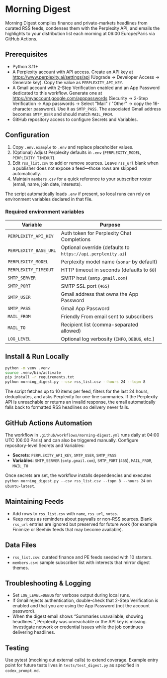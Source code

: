 # Morning Digest

Morning Digest compiles finance and private-markets headlines from curated RSS feeds, condenses them with the Perplexity API, and emails the highlights to your distribution list each morning at 06:00 Europe/Paris via GitHub Actions.

## Prerequisites
- Python 3.11+
- A Perplexity account with API access. Create an API key at <https://www.perplexity.ai/settings/api> (Upgrade → Developer Access → Generate key). Copy the value as `PERPLEXITY_API_KEY`.
- A Gmail account with 2-Step Verification enabled and an App Password dedicated to this workflow. Generate one at <https://myaccount.google.com/apppasswords> (Security → 2-Step Verification → App passwords → Select "Mail" / "Other" → copy the 16-character password). Use it as `SMTP_PASS`. The associated Gmail address becomes `SMTP_USER` and should match `MAIL_FROM`.
- GitHub repository access to configure Secrets and Variables.

## Configuration
1. Copy `.env.example` to `.env` and replace placeholder values.
2. (Optional) Adjust Perplexity defaults in `.env` (`PERPLEXITY_MODEL`, `PERPLEXITY_TIMEOUT`).
3. Edit `rss_list.csv` to add or remove sources. Leave `rss_url` blank when a publisher does not expose a feed—those rows are skipped automatically.
4. Maintain `members.csv` for a quick reference to your subscriber roster (email, name, join date, interests).

The script automatically loads `.env` if present, so local runs can rely on environment variables declared in that file.

### Required environment variables
| Variable | Purpose |
| --- | --- |
| `PERPLEXITY_API_KEY` | Auth token for Perplexity Chat Completions |
| `PERPLEXITY_BASE_URL` | Optional override (defaults to `https://api.perplexity.ai`) |
| `PERPLEXITY_MODEL` | Perplexity model name (`sonar` by default) |
| `PERPLEXITY_TIMEOUT` | HTTP timeout in seconds (defaults to `60`) |
| `SMTP_SERVER` | SMTP host (`smtp.gmail.com`) |
| `SMTP_PORT` | SMTP SSL port (`465`) |
| `SMTP_USER` | Gmail address that owns the App Password |
| `SMTP_PASS` | Gmail App Password |
| `MAIL_FROM` | Friendly From email sent to subscribers |
| `MAIL_TO` | Recipient list (comma-separated allowed) |
| `LOG_LEVEL` | Optional log verbosity (`INFO`, `DEBUG`, etc.) |

## Install & Run Locally
```bash
python -m venv .venv
source .venv/bin/activate
pip install -r requirements.txt
python morning_digest.py --csv rss_list.csv --hours 24 --topn 8
```

The script fetches up to 10 items per feed, filters for the last 24 hours, deduplicates, and asks Perplexity for one-line summaries. If the Perplexity API is unreachable or returns an invalid response, the email automatically falls back to formatted RSS headlines so delivery never fails.

## GitHub Actions Automation
The workflow in `.github/workflows/morning-digest.yml` runs daily at 04:00 UTC (06:00 Paris) and can also be triggered manually. Configure repository-level Secrets and Variables:

- **Secrets**: `PERPLEXITY_API_KEY`, `SMTP_USER`, `SMTP_PASS`
- **Variables**: `SMTP_SERVER` (`smtp.gmail.com`), `SMTP_PORT` (`465`), `MAIL_FROM`, `MAIL_TO`

Once secrets are set, the workflow installs dependencies and executes `python morning_digest.py --csv rss_list.csv --topn 8 --hours 24` on `ubuntu-latest`.

## Maintaining Feeds
- Add rows to `rss_list.csv` with `name`, `rss_url`, `notes`.
- Keep notes as reminders about paywalls or non-RSS sources. Blank `rss_url` entries are ignored but preserved for future work (for example Finimize or Beehiiv feeds that may become available).

## Data Files
- `rss_list.csv`: curated finance and PE feeds seeded with 10 starters.
- `members.csv`: sample subscriber list with interests that mirror digest themes.

## Troubleshooting & Logging
- Set `LOG_LEVEL=DEBUG` for verbose output during local runs.
- If Gmail rejects authentication, double-check that 2-Step Verification is enabled and that you are using the App Password (not the account password).
- When the digest email shows “Summaries unavailable; showing headlines.”, Perplexity was unreachable or the API key is missing. Investigate network or credential issues while the job continues delivering headlines.

## Testing
Use pytest (mocking out external calls) to extend coverage. Example entry point for future tests lives in `tests/test_digest.py` as specified in `codex_prompt.md`.
